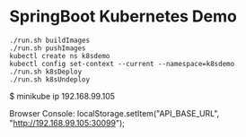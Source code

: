 # SpringBoot Kubernetes Demo

```shell
./run.sh buildImages
./run.sh pushImages
kubectl create ns k8sdemo
kubectl config set-context --current --namespace=k8sdemo
./run.sh k8sDeploy
./run.sh k8sUndeploy
```

$ minikube ip
192.168.99.105

Browser Console:
localStorage.setItem("API_BASE_URL", "http://192.168.99.105:30099");
